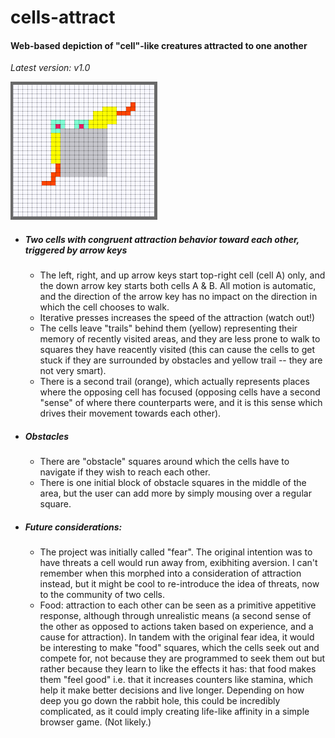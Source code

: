 # cells-attract

#### Web-based depiction of "cell"-like creatures attracted to one another

*Latest version: v1.0*

![picture alt](cell_small.png "Cells in action")

* ##### Two cells with congruent attraction behavior toward each other, triggered by arrow keys
    * The left, right, and up arrow keys start top-right cell (cell A) only, and the down arrow key starts both cells A & B. All motion is automatic, and the direction of the arrow key has no impact on the direction in which the cell chooses to walk.
    * Iterative presses increases the speed of the attraction (watch out!)
    * The cells leave "trails" behind them (yellow) representing their memory of recently visited areas, and they are less prone to walk to squares they have reacently visited (this can cause the cells to get stuck if they are surrounded by obstacles and yellow trail -- they are not very smart). 
    * There is a second trail (orange), which actually represents places where the opposing cell has focused (opposing cells have a second "sense" of where there counterparts were, and it is this sense which drives their movement towards each other).
    
* ##### Obstacles
    * There are "obstacle" squares around which the cells have to navigate if they wish to reach each other.
    * There is one initial block of obstacle squares in the middle of the area, but the user can add more by simply mousing over a regular square.

* ##### Future considerations:
    * The project was initially called "fear". The original intention was to have threats a cell would run away from, exibhiting aversion. I can't remember when this morphed into a consideration of attraction instead, but it might be cool to re-introduce the idea of threats, now to the community of two cells.
    * Food: attraction to each other can be seen as a primitive appetitive response, although through unrealistic means (a second sense of the other as opposed to actions taken based on experience, and a cause for attraction). In tandem with the original fear idea, it would be interesting to make "food" squares, which the cells seek out and compete for, not because they are programmed to seek them out but rather because they learn to like the effects it has: that food makes them "feel good" i.e. that it increases counters like stamina, which help it make better decisions and live longer. Depending on how deep you go down the rabbit hole, this could be incredibly complicated, as it could imply creating life-like affinity in a simple browser game. (Not likely.)
